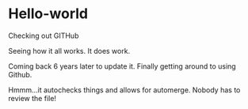 # Hello-world
Checking out GITHub

Seeing how it all works.  It does work.

Coming back 6 years later to update it.  Finally getting around to using Github.

Hmmm...it autochecks things and allows for automerge.  Nobody has to review the file!

